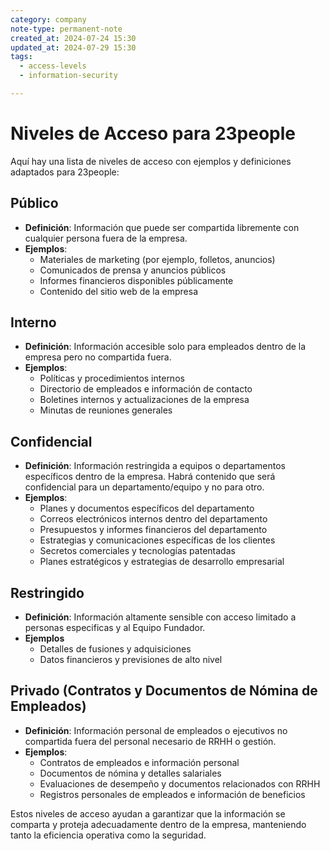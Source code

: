 ```yaml
---
category: company
note-type: permanent-note
created_at: 2024-07-24 15:30
updated_at: 2024-07-29 15:30
tags: 
  - access-levels
  - information-security

---
```

# Niveles de Acceso para 23people

Aquí hay una lista de niveles de acceso con ejemplos y definiciones adaptados para 23people:

## Público

- **Definición**: Información que puede ser compartida libremente con cualquier persona fuera de la empresa.
- **Ejemplos**:
  - Materiales de marketing (por ejemplo, folletos, anuncios)
  - Comunicados de prensa y anuncios públicos
  - Informes financieros disponibles públicamente
  - Contenido del sitio web de la empresa

## Interno

- **Definición**: Información accesible solo para empleados dentro de la empresa pero no compartida fuera.
- **Ejemplos**:
  - Políticas y procedimientos internos
  - Directorio de empleados e información de contacto
  - Boletines internos y actualizaciones de la empresa
  - Minutas de reuniones generales

## Confidencial

- **Definición**: Información restringida a equipos o departamentos específicos dentro de la empresa. Habrá contenido que será confidencial para un departamento/equipo y no para otro.
- **Ejemplos**:
  - Planes y documentos específicos del departamento
  - Correos electrónicos internos dentro del departamento
  - Presupuestos y informes financieros del departamento
  - Estrategias y comunicaciones específicas de los clientes
  - Secretos comerciales y tecnologías patentadas
  - Planes estratégicos y estrategias de desarrollo empresarial

## Restringido

- **Definición**: Información altamente sensible con acceso limitado a personas especificas y al Equipo Fundador.
- **Ejemplos**
  - Detalles de fusiones y adquisiciones
  - Datos financieros y previsiones de alto nivel

## Privado (Contratos y Documentos de Nómina de Empleados)

- **Definición**: Información personal de empleados o ejecutivos no compartida fuera del personal necesario de RRHH o gestión.
- **Ejemplos**:
  - Contratos de empleados e información personal
  - Documentos de nómina y detalles salariales
  - Evaluaciones de desempeño y documentos relacionados con RRHH
  - Registros personales de empleados e información de beneficios

Estos niveles de acceso ayudan a garantizar que la información se comparta y proteja adecuadamente dentro de la empresa, manteniendo tanto la eficiencia operativa como la seguridad.
